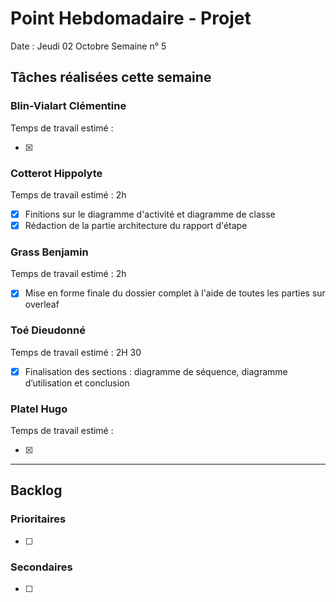 # Point Hebdomadaire - Projet

Date : Jeudi 02 Octobre
Semaine n° 5

## Tâches réalisées cette semaine

### Blin-Vialart Clémentine
Temps de travail estimé : 

- [x] 

### Cotterot Hippolyte
Temps de travail estimé : 2h

- [x] Finitions sur le diagramme d'activité et diagramme de classe
- [x] Rédaction de la partie architecture du rapport d'étape

### Grass Benjamin 
Temps de travail estimé : 2h

- [x] Mise en forme finale du dossier complet à l'aide de toutes les parties sur overleaf

### Toé Dieudonné
Temps de travail estimé : 2H 30

- [x] Finalisation des sections : diagramme de séquence, diagramme d’utilisation et conclusion

### Platel Hugo
Temps de travail estimé :

- [x] 

---

## Backlog

### Prioritaires

- [ ] 

### Secondaires

- [ ] 
